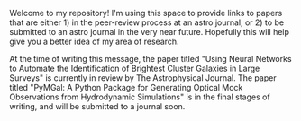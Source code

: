 Welcome to my repository! I'm using this space to provide links to papers that are either 1) in the peer-review process at an astro journal, or 2) to be submitted to an astro journal in the very near future. Hopefully this will help give you a better idea of my area of research. 

At the time of writing this message, the paper titled "Using Neural Networks to Automate the Identification of Brightest Cluster Galaxies in Large Surveys" is currently in review by The Astrophysical Journal. The paper titled "PyMGal: A Python Package for Generating Optical Mock Observations from Hydrodynamic Simulations" is in the final stages of writing, and will be submitted to a journal soon. 
